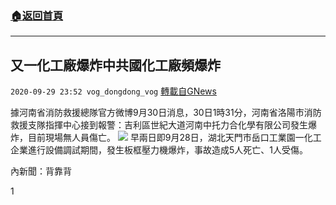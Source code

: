 ###  [:house:返回首頁](https://github.com/ourhimalayas/txt)
---

## 又一化工廠爆炸中共國化工廠頻爆炸
`2020-09-29 23:52 vog_dongdong_vog` [轉載自GNews](https://gnews.org/zh-hant/392240/)

據河南省消防救援總隊官方微博9月30日消息，30日1時31分，河南省洛陽市消防救援支隊指揮中心接到報警：吉利區世紀大道河南中托力合化學有限公司發生爆炸，目前現場無人員傷亡。
![]()![](https://s3.amazonaws.com/gnews-media-offload/wp-content/uploads/2020/09/29232848/1-1-23.jpg)
早兩日即9月28日，湖北天門市岳口工業園一化工企業進行設備調試期間，發生板框壓力機爆炸，事故造成5人死亡、1人受傷。

內新聞：背靠背

1
